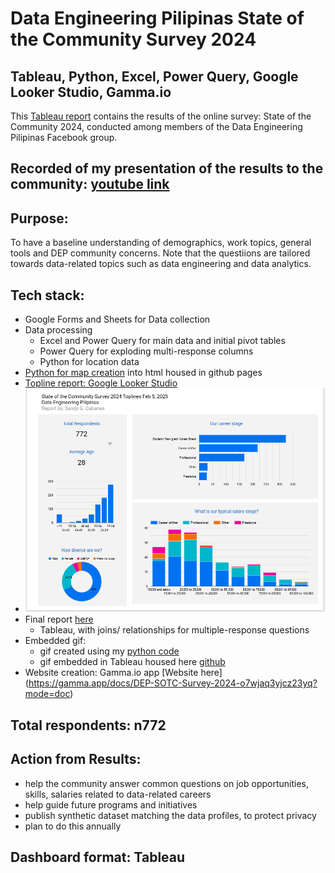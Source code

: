 # Data Engineering Pilipinas State of the Community Survey 2024
## Tableau, Python, Excel, Power Query, Google Looker Studio, Gamma.io

This [Tableau report](https://public.tableau.com/app/profile/sandy.g.cabanes/viz/survey0309/Home) contains the results of the online survey: State of the Community 2024, conducted among members of the Data Engineering Pilipinas Facebook group.

## Recorded of my presentation of the results to the community: [youtube link](https://www.youtube.com/watch?v=ZalWXSVVasM&t=1463s)

## Purpose:
To have a baseline understanding of demographics, work topics, general tools and DEP community concerns. Note that the questiions are tailored towards data-related topics such as data engineering and data analytics.

## Tech stack:
- Google Forms and Sheets for Data collection
- Data processing 
	- Excel and Power Query for main data and initial pivot tables
	- Power Query for exploding multi-response columns
	- Python for location data
- [Python for map creation](map3_geopy_folium.ipynb) into html housed in github pages 
- [Topline report: Google Looker Studio](SOTC_2024_Toplines.pdf)
- ![Google Looker Studio screenshot](Google%20Looker%20Studio%20toplines.PNG)
- Final report [here](https://public.tableau.com/app/profile/sandy.g.cabanes/viz/survey0309/Home)
	- Tableau, with joins/ relationships for multiple-response questions
- Embedded gif:  
	- gif created using my [python code](https://github.com/SandyGCabanes/mp4_to_gif)
	- gif embedded in Tableau housed here [github](https://github.com/SandyGCabanes/2024survey_homepage)
- Website creation:  Gamma.io app [Website here] (https://gamma.app/docs/DEP-SOTC-Survey-2024-o7wjaq3yjcz23yq?mode=doc)

## Total respondents: n772

## Action from Results:
- help the community answer common questions on job opportunities, skills, salaries related to data-related careers
- help guide future programs and initiatives
- publish synthetic dataset matching the data profiles, to protect privacy
- plan to do this annually

## Dashboard format:  Tableau

